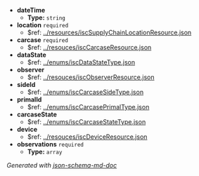  - <b id="#/properties/dateTime">dateTime</b>
	 - **Type:** `string`
 - <b id="#/properties/location">location</b> `required`
	 - &#36;ref: [../resources/iscSupplyChainLocationResource.json](#..resourcesiscsupplychainlocationresource.json)
 - <b id="#/properties/carcase">carcase</b> `required`
	 - &#36;ref: [../resouces/iscCarcaseResource.json](#..resoucesisccarcaseresource.json)
 - <b id="#/properties/dataState">dataState</b>
	 - &#36;ref: [../enums/iscDataStateType.json](#..enumsiscdatastatetype.json)
 - <b id="#/properties/observer">observer</b>
	 - &#36;ref: [../resouces/iscObserverResource.json](#..resoucesiscobserverresource.json)
 - <b id="#/properties/sideId">sideId</b>
	 - &#36;ref: [../enums/iscCarcaseSideType.json](#..enumsisccarcasesidetype.json)
 - <b id="#/properties/primalId">primalId</b>
	 - &#36;ref: [../enums/iscCarcasePrimalType.json](#..enumsisccarcaseprimaltype.json)
 - <b id="#/properties/carcaseState">carcaseState</b>
	 - &#36;ref: [../enums/iscCarcaseStateType.json](#..enumsisccarcasestatetype.json)
 - <b id="#/properties/device">device</b>
	 - &#36;ref: [../resouces/iscDeviceResource.json](#..resoucesiscdeviceresource.json)
 - <b id="#/properties/observations">observations</b> `required`
	 - **Type:** `array`

_Generated with [json-schema-md-doc](https://brianwendt.github.io/json-schema-md-doc/)_